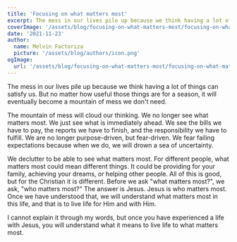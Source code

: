 ```yaml
---
title: 'Focusing on what matters most'
excerpt: The mess in our lives pile up because we think having a lot of things can satisfy us.
coverImage: '/assets/blog/focusing-on-what-matters-most/focusing-on-what-matters-most.jpg'
date: '2021-11-23'
author:
  name: Melvin Factoriza
  picture: '/assets/blog/authors/icon.png'
ogImage:
  url: '/assets/blog/focusing-on-what-matters-most/focusing-on-what-matters-most.jpg'
---
```

The mess in our lives pile up because we think having a lot of things can satisfy us. But no matter how useful those things are for a season, it will eventually become a mountain of mess we don't need.

The mountain of mess will cloud our thinking. We no longer see what matters most. We just see what is immediately ahead. We see the bills we have to pay, the reports we have to finish, and the responsibility we have to fulfill. We are no longer purpose-driven, but fear-driven. We fear failing expectations because when we do, we will drown a sea of uncertainty.

We declutter to be able to see what matters most. For different people, what matters most could mean different things. It could be providing for your family, achieving your dreams, or helping other people. All of this is good, but for the Christian it is different. Before we ask "what matters most?", we ask, "who matters most?" The answer is Jesus. Jesus is who matters most. Once we have understood that, we will understand what matters most in this life, and that is to live life for Him and with Him.

I cannot explain it through my words, but once you have experienced a life with Jesus, you will understand what it means to live life to what matters most. 
